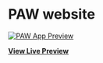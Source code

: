 # PAW website

[![PAW App Preview](https://astongemmy.github.io/Images/Favicon/PAW.webp)](https://astongemmy.github.io/index.html)

**[View Live Preview](https://astongemmy.github.io/index.html)**
